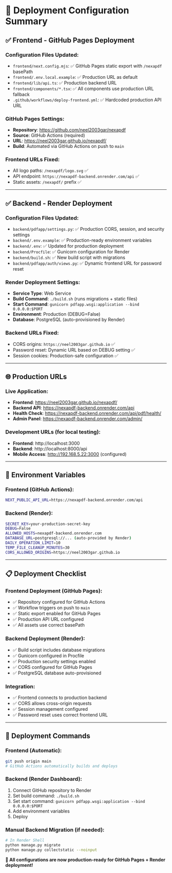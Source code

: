 # 🚀 Deployment Configuration Summary

## ✅ Frontend - GitHub Pages Deployment

### **Configuration Files Updated:**
- `frontend/next.config.mjs`: ✅ GitHub Pages static export with `/nexapdf` basePath
- `frontend/.env.local.example`: ✅ Production URL as default
- `frontend/lib/api.ts`: ✅ Production backend URL
- `frontend/components/*.tsx`: ✅ All components use production URL fallback
- `.github/workflows/deploy-frontend.yml`: ✅ Hardcoded production API URL

### **GitHub Pages Settings:**
- **Repository**: https://github.com/neel2003gar/nexapdf
- **Source**: GitHub Actions (required)
- **URL**: https://neel2003gar.github.io/nexapdf/
- **Build**: Automated via GitHub Actions on push to `main`

### **Frontend URLs Fixed:**
- All logo paths: `/nexapdf/logo.svg` ✅
- API endpoint: `https://nexapdf-backend.onrender.com/api` ✅
- Static assets: `/nexapdf/` prefix ✅

---

## ✅ Backend - Render Deployment

### **Configuration Files Updated:**
- `backend/pdfapp/settings.py`: ✅ Production CORS, session, and security settings
- `backend/.env.example`: ✅ Production-ready environment variables
- `backend/.env`: ✅ Updated for production deployment
- `backend/Procfile`: ✅ Gunicorn configuration for Render
- `backend/build.sh`: ✅ New build script with migrations
- `backend/pdfapp/auth/views.py`: ✅ Dynamic frontend URL for password reset

### **Render Deployment Settings:**
- **Service Type**: Web Service
- **Build Command**: `./build.sh` (runs migrations + static files)
- **Start Command**: `gunicorn pdfapp.wsgi:application --bind 0.0.0.0:$PORT`
- **Environment**: Production (DEBUG=False)
- **Database**: PostgreSQL (auto-provisioned by Render)

### **Backend URLs Fixed:**
- CORS origins: `https://neel2003gar.github.io` ✅
- Password reset: Dynamic URL based on DEBUG setting ✅
- Session cookies: Production-safe configuration ✅

---

## 🌐 Production URLs

### **Live Application:**
- **Frontend**: https://neel2003gar.github.io/nexapdf/
- **Backend API**: https://nexapdf-backend.onrender.com/api
- **Health Check**: https://nexapdf-backend.onrender.com/api/pdf/health/
- **Admin Panel**: https://nexapdf-backend.onrender.com/admin/

### **Development URLs (for local testing):**
- **Frontend**: http://localhost:3000
- **Backend**: http://localhost:8000/api
- **Mobile Access**: http://192.168.5.22:3000 (configured)

---

## 🔧 Environment Variables

### **Frontend (GitHub Actions):**
```bash
NEXT_PUBLIC_API_URL=https://nexapdf-backend.onrender.com/api
```

### **Backend (Render):**
```bash
SECRET_KEY=your-production-secret-key
DEBUG=False
ALLOWED_HOSTS=nexapdf-backend.onrender.com
DATABASE_URL=postgresql://... (auto-provided by Render)
DAILY_OPERATION_LIMIT=10
TEMP_FILE_CLEANUP_MINUTES=30
CORS_ALLOWED_ORIGINS=https://neel2003gar.github.io
```

---

## 📋 Deployment Checklist

### **Frontend Deployment (GitHub Pages):**
- ✅ Repository configured for GitHub Actions
- ✅ Workflow triggers on push to `main`
- ✅ Static export enabled for GitHub Pages
- ✅ Production API URL configured
- ✅ All assets use correct basePath

### **Backend Deployment (Render):**
- ✅ Build script includes database migrations
- ✅ Gunicorn configured in Procfile
- ✅ Production security settings enabled
- ✅ CORS configured for GitHub Pages
- ✅ PostgreSQL database auto-provisioned

### **Integration:**
- ✅ Frontend connects to production backend
- ✅ CORS allows cross-origin requests
- ✅ Session management configured
- ✅ Password reset uses correct frontend URL

---

## 🚀 Deployment Commands

### **Frontend (Automatic):**
```bash
git push origin main
# GitHub Actions automatically builds and deploys
```

### **Backend (Render Dashboard):**
1. Connect GitHub repository to Render
2. Set build command: `./build.sh`
3. Set start command: `gunicorn pdfapp.wsgi:application --bind 0.0.0.0:$PORT`
4. Add environment variables
5. Deploy

### **Manual Backend Migration (if needed):**
```bash
# In Render Shell
python manage.py migrate
python manage.py collectstatic --noinput
```

**🎯 All configurations are now production-ready for GitHub Pages + Render deployment!**